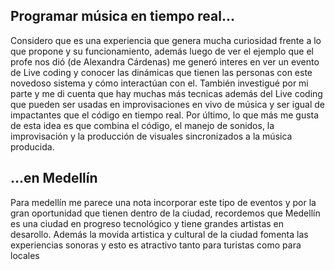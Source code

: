 Programar música en tiempo real...
-
Considero que es una experiencia que genera mucha curiosidad frente a lo que propone y su funcionamiento, además luego de ver el ejemplo que el profe nos dió (de Alexandra Cárdenas) me generó interes en ver un evento de Live coding y conocer las dinámicas que tienen las personas con este novedoso sistema y cómo interactúan con el. También investigué por mi parte y me di cuenta que hay muchas más tecnicas además del Live coding que pueden ser usadas en improvisaciones en vivo de música y ser igual de impactantes que el código en tiempo real. Por último, lo que más me gusta de esta idea es que combina el código, el manejo de sonidos, la improvisación y la producción de visuales sincronizados a la música producida. 

...en Medellín
-
Para medellín me parece una nota incorporar este tipo de eventos y por la gran oportunidad que tienen dentro de la ciudad, recordemos que Medellín es una ciudad en progreso tecnológico y tiene grandes artistas en desarollo. Además la movida artistica y cultural de la ciudad fomenta las experiencias sonoras y esto es atractivo tanto para turistas como para locales
